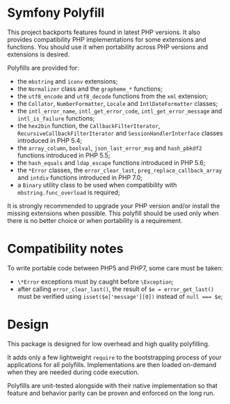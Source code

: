 Symfony Polyfill
================

This project backports features found in latest PHP versions. It also provides
compatibility PHP implementations for some extensions and functions. You should
use it when portability across PHP versions and extensions is desired.

Polyfills are provided for:
- the `mbstring` and `iconv` extensions;
- the `Normalizer` class and the `grapheme_*` functions;
- the `utf8_encode` and `utf8_decode` functions from the `xml` extension;
- the `Collator`, `NumberFormatter`, `Locale` and `IntlDateFormatter` classes;
- the `intl_error_name`, `intl_get_error_code`, `intl_get_error_message` and
  `intl_is_failure` functions;
- the `hex2bin` function, the `CallbackFilterIterator`,
  `RecursiveCallbackFilterIterator` and `SessionHandlerInterface` classes
  introduced in PHP 5.4;
- the `array_column`, `boolval`, `json_last_error_msg` and `hash_pbkdf2`
  functions introduced in PHP 5.5;
- the `hash_equals` and `ldap_escape` functions introduced in PHP 5.6;
- the `*Error` classes, the `error_clear_last`, `preg_replace_callback_array` and
  `intdiv` functions introduced in PHP 7.0;
- a `Binary` utility class to be used when compatibility with
  `mbstring.func_overload` is required;

It is strongly recommended to upgrade your PHP version and/or install the missing
extensions when possible. This polyfill should be used only when there is no
better choice or when portability is a requirement.

Compatibility notes
===================

To write portable code between PHP5 and PHP7, some care must be taken:
- `\*Error` exceptions must by caught before `\Exception`;
- after calling `error_clear_last()`, the result of `$e = error_get_last()` must be
  verified using `isset($e['message'][0])` instead of `null === $e`;

Design
======

This package is designed for low overhead and high quality polyfilling.

It adds only a few lightweight `require` to the bootstrapping process of your
applications for all polyfills. Implementations are then loaded on-demand when
they are needed during code execution.

Polyfills are unit-tested alongside with their native implementation so that
feature and behavior parity can be proven and enforced on the long run.
